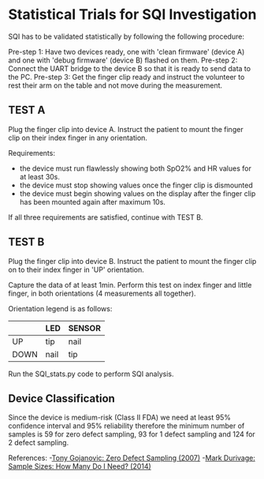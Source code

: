 # Statistical Trials for SQI Investigation

SQI has to be validated statistically by following the following procedure:

  Pre-step 1: Have two devices ready, one with 'clean firmware' (device A) and one with 'debug firmware' (device B) flashed on them.
  Pre-step 2: Connect the UART bridge to the device B so that it is ready to send data to the PC.
  Pre-step 3: Get the finger clip ready and instruct the volunteer to rest their arm on the table and not move during the measurement. 
  
  
  ## TEST A
  Plug the finger clip into device A. Instruct the patient to mount the finger clip on their index finger in any orientation.
  
  Requirements: 
  - the device must run flawlessly showing both SpO2% and HR values for at least 30s. 
  - the device must stop showing values once the finger clip is dismounted
  - the device must begin showing values on the display after the finger clip has been mounted again after maximum 10s.
 
 If all three requirements are satisfied, continue with TEST B.
 
  ## TEST B
 Plug the finger clip into device B. Instruct the patient to mount the finger clip on to their index finger in 'UP' orientation. 
 
 Capture the data of at least 1min. Perform this test on index finger and little finger, in both orientations (4 measurements all together).
 
 Orientation legend is as follows:
 
 ||LED|SENSOR|
 |------|--------|--------|
 |UP|tip|nail|
 |DOWN|nail|tip|
   
Run the SQI_stats.py code to perform SQI analysis. 

## Device Classification
Since the device is medium-risk (Class II FDA) we need at least 95% confidence interval and 95% reliability therefore the minimum number of samples is 59 for zero defect sampling, 93 for 1 defect sampling and 124 for 2 defect sampling.

References:
  -[Tony Gojanovic: Zero Defect Sampling (2007)](http://asq.org/quality-progress/2007/11/basic-quality/zero-defect-sampling.html)
  -[Mark Durivage: Sample Sizes: How Many Do I Need? (2014)](https://www.qualitymag.com/articles/91991-sample-sizes-how-many-do-i-need)
